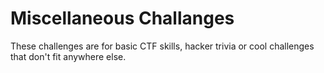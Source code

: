 # Miscellaneous Challanges

These challenges are for basic CTF skills, hacker trivia or cool challenges that don't fit anywhere else.
 
